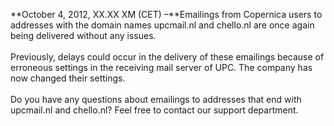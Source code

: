 **October 4, 2012, XX.XX XM (CET) –**Emailings from Copernica users to
addresses with the domain names upcmail.nl and chello.nl are once again
being delivered without any issues.\
 \
 Previously, delays could occur in the delivery of these emailings
because of erroneous settings in the receiving mail server of UPC. The
company has now changed their settings. \
 \
 Do you have any questions about emailings to addresses that end with
upcmail.nl and chello.nl? Feel free to contact our support department.
